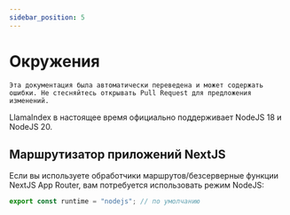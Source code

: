 ```yaml
---
sidebar_position: 5
---
```


# Окружения

`Эта документация была автоматически переведена и может содержать ошибки. Не стесняйтесь открывать Pull Request для предложения изменений.`

LlamaIndex в настоящее время официально поддерживает NodeJS 18 и NodeJS 20.

## Маршрутизатор приложений NextJS

Если вы используете обработчики маршрутов/безсерверные функции NextJS App Router, вам потребуется использовать режим NodeJS:

```js
export const runtime = "nodejs"; // по умолчанию
```

